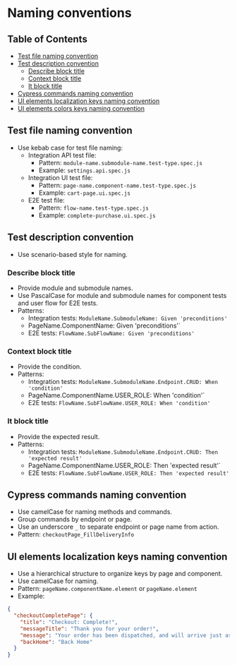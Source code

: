 # Naming conventions

## Table of Contents

- [Test file naming convention](#test-file-naming-convention)
- [Test description convention](#test-description-convention)
  - [Describe block title](#describe-block-title)
  - [Context block title](#context-block-title)
  - [It block title](#it-block-title)
- [Cypress commands naming convention](#cypress-commands-naming-convention)
- [UI elements localization keys naming convention](#ui-elements-localization-keys-naming-convention)
- [UI elements colors keys naming convention](#ui-elements-colors-keys-naming-convention)

## Test file naming convention

- Use kebab case for test file naming:
  - Integration API test file:
    - Pattern: `module-name.submodule-name.test-type.spec.js`
    - Example: `settings.api.spec.js`
  - Integration UI test file:
    - Pattern: `page-name.component-name.test-type.spec.js`
    - Example: `cart-page.ui.spec.js`
  - E2E test file:
    - Pattern: `flow-name.test-type.spec.js`
    - Example: `complete-purchase.ui.spec.js`

## Test description convention

- Use scenario-based style for naming.

### Describe block title

- Provide module and submodule names.
- Use PascalCase for module and submodule names for component tests and user flow for E2E tests.
- Patterns:
  - Integration tests: `ModuleName.SubmoduleName: Given 'preconditions'`
  - PageName.ComponentName: Given 'preconditions'`
  - E2E tests: `FlowName.SubFlowName: Given 'preconditions'`

### Context block title

- Provide the condition.
- Patterns:
  - Integration tests: `ModuleName.SubmoduleName.Endpoint.CRUD: When 'condition'`
  - PageName.ComponentName.USER_ROLE: When 'condition'`
  - E2E tests: `FlowName.SubFlowName.USER_ROLE: When 'condition'`

### It block title

- Provide the expected result.
- Patterns:
  - Integration tests: `ModuleName.SubmoduleName.Endpoint.CRUD: Then 'expected result'`
  - PageName.ComponentName.USER_ROLE: Then 'expected result'`
  - E2E tests: `FlowName.SubFlowName.USER_ROLE: Then 'expected result'`

## Cypress commands naming convention

- Use camelCase for naming methods and commands.
- Group commands by endpoint or page.
- Use an underscore `_` to separate endpoint or page name from action.
- Pattern: `checkoutPage_FillDeliveryInfo`

## UI elements localization keys naming convention

- Use a hierarchical structure to organize keys by page and component.
- Use camelCase for naming.
- Pattern: `pageName.componentName.element` or `pageName.element`
- Example:

```json
{
  "checkoutCompletePage": {
    "title": "Checkout: Complete!",
    "messageTitle": "Thank you for your order!",
    "message": "Your order has been dispatched, and will arrive just as fast as the pony can get there!",
    "backHome": "Back Home"
  }
}
```
